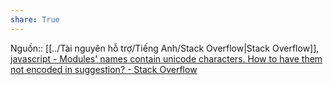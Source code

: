 ```yaml
---
share: True
---
```

Nguồn:: [[../Tài nguyên hỗ trợ/Tiếng Anh/Stack Overflow|Stack Overflow]], [javascript - Modules' names contain unicode characters. How to have them not encoded in suggestion? - Stack Overflow](https://stackoverflow.com/questions/76764132/modules-names-contain-unicode-characters-how-to-have-them-not-encoded-in-sugge?noredirect=1#comment135339409_76764132)